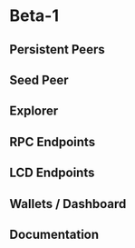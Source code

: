 # Beta-1 
## Persistent Peers 
## Seed Peer
## Explorer
## RPC Endpoints
## LCD Endpoints
## Wallets / Dashboard
## Documentation
